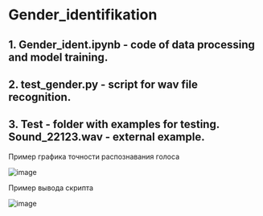 # Gender_identifikation
## 1. Gender_ident.ipynb - code of data processing and model training.
## 2. test_gender.py - script for wav file recognition.
## 3. Test - folder with examples for testing. Sound_22123.wav - external example.


Пример графика точности распознавания голоса

![image](https://user-images.githubusercontent.com/32015131/136811530-2c899c64-7338-42d3-93ff-327b9d1b6e5d.png)


Пример вывода скрипта

![image](https://user-images.githubusercontent.com/32015131/136812032-e453f645-c2f2-4d49-825f-2ce9777ea08e.png)

